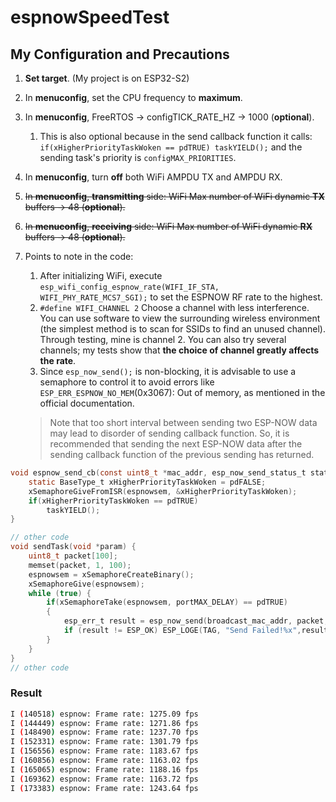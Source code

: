 # espnowSpeedTest

## My Configuration and Precautions

1. **Set target**. (My project is on ESP32-S2)
2. In **menuconfig**, set the CPU frequency to **maximum**.
3. In **menuconfig**, FreeRTOS -> configTICK_RATE_HZ -> 1000 (**optional**).
   1. This is also optional because in the send callback function it calls: `if(xHigherPriorityTaskWoken == pdTRUE) taskYIELD();` and the sending task's priority is `configMAX_PRIORITIES`.
4. In **menuconfig**, turn **off** both WiFi AMPDU TX and AMPDU RX.
5. ~~In **menuconfig**, **transmitting** side: WiFi Max number of WiFi dynamic **TX** buffers -> 48 (**optional**).~~
6. ~~In **menuconfig**, **receiving** side: WiFi Max number of WiFi dynamic **RX** buffers -> 48 (**optional**).~~
7. Points to note in the code:
   1. After initializing WiFi, execute `esp_wifi_config_espnow_rate(WIFI_IF_STA, WIFI_PHY_RATE_MCS7_SGI);` to set the ESPNOW RF rate to the highest.
   2. `#define WIFI_CHANNEL 2` Choose a channel with less interference. You can use software to view the surrounding wireless environment (the simplest method is to scan for SSIDs to find an unused channel). Through testing, mine is channel 2. You can also try several channels; my tests show that **the choice of channel greatly affects the rate**.
   3. Since `esp_now_send();` is non-blocking, it is advisable to use a semaphore to control it to avoid errors like `ESP_ERR_ESPNOW_NO_MEM`(0x3067): Out of memory, as mentioned in the official documentation.

	> Note that too short interval between sending two ESP-NOW data may lead to disorder of sending callback function. So, it is recommended that sending the next ESP-NOW data after the sending callback function of the previous sending has returned.

```C
void espnow_send_cb(const uint8_t *mac_addr, esp_now_send_status_t status) {
    static BaseType_t xHigherPriorityTaskWoken = pdFALSE;
    xSemaphoreGiveFromISR(espnowsem, &xHigherPriorityTaskWoken);
    if(xHigherPriorityTaskWoken == pdTRUE)
        taskYIELD();
}

// other code
void sendTask(void *param) {
    uint8_t packet[100];
    memset(packet, 1, 100);
    espnowsem = xSemaphoreCreateBinary();
    xSemaphoreGive(espnowsem);
    while (true) {
        if(xSemaphoreTake(espnowsem, portMAX_DELAY) == pdTRUE)
        {
            esp_err_t result = esp_now_send(broadcast_mac_addr, packet, sizeof(packet));
            if (result != ESP_OK) ESP_LOGE(TAG, "Send Failed!%x",result);
        }
    }
}
// other code
```



### Result

```bash
I (140518) espnow: Frame rate: 1275.09 fps
I (144449) espnow: Frame rate: 1271.86 fps
I (148490) espnow: Frame rate: 1237.70 fps
I (152331) espnow: Frame rate: 1301.79 fps
I (156556) espnow: Frame rate: 1183.67 fps
I (160856) espnow: Frame rate: 1163.02 fps
I (165065) espnow: Frame rate: 1188.16 fps
I (169362) espnow: Frame rate: 1163.72 fps
I (173383) espnow: Frame rate: 1243.64 fps
```

